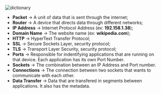 
![dictionary](https://github.com/heloisafarias/back-end-studies/assets/86490011/8c7ec9b5-2b93-4033-a2f3-1da29e929797)


* **Packet** -> A unit of data that is sent through the internet;
* **Router** -> A device that directs data through different networks;
* **IP Address** -> Internet Protocol Address (ex: **192.158.1.38**);
* **Domain Name** -> The website name (ex: **wikipedia.com**);
* **HTTP** -> HyperText Transfer Protocol;
* **SSL** -> Secure Sockets Layer, security protocol;
* **TLS** -> Transport Layer Security, security protocol;
* **Ports** -> Responsible for indentifying applications that are running on that device. Each application has its own Port Number.
* **Sockets** -> The combination between an IP Address and Port number.
* **Connections** -> The connection between two sockets that wants to communicate with each other.
* **Data Transfer** -> Data that are transfered in segments between applications. It also has the metadata.
  
